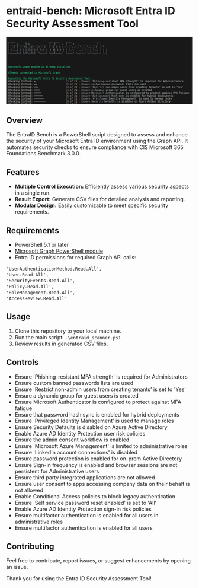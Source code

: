 # entraid-bench: Microsoft Entra ID Security Assessment Tool

![screenshot.png](screenshot.png)


## Overview

The EntraID Bench is a PowerShell script designed to assess and enhance the security of your Microsoft Entra ID environment using the Graph API. It automates security checks to ensure compliance with CIS Microsoft 365 Foundations Benchmark 3.0.0.

## Features

- **Multiple Control Execution:** Efficiently assess various security aspects in a single run.
- **Result Export:** Generate CSV files for detailed analysis and reporting.
- **Modular Design:** Easily customizable to meet specific security requirements.


## Requirements

- PowerShell 5.1 or later
- [Microsoft Graph PowerShell module](https://learn.microsoft.com/en-us/powershell/microsoftgraph/installation?view=graph-powershell-1.0) 
- Entra ID permissions for required Graph API calls:

```
'UserAuthenticationMethod.Read.All',
'User.Read.All',
'SecurityEvents.Read.All',
'Policy.Read.All',
'RoleManagement.Read.All',
'AccessReview.Read.All'
```

## Usage

1. Clone this repository to your local machine.
2. Run the main script: `.\entraid_scanner.ps1`
3. Review results in generated CSV files.

## Controls

- Ensure 'Phishing-resistant MFA strength' is required for Administrators
- Ensure custom banned passwords lists are used
- Ensure 'Restrict non-admin users from creating tenants' is set to 'Yes'
- Ensure a dynamic group for guest users is created
- Ensure Microsoft Authenticator is configured to protect against MFA fatigue
- Ensure that password hash sync is enabled for hybrid deployments
- Ensure 'Privileged Identity Management' is used to manage roles
- Ensure Security Defaults is disabled on Azure Active Directory
- Enable Azure AD Identity Protection user risk policies
- Ensure the admin consent workflow is enabled
- Ensure 'Microsoft Azure Management' is limited to administrative roles
- Ensure 'LinkedIn account connections' is disabled
- Ensure password protection is enabled for on-prem Active Directory
- Ensure Sign-in frequency is enabled and browser sessions are not persistent for Administrative users
- Ensure third party integrated applications are not allowed
- Ensure user consent to apps accessing company data on their behalf is not allowed
- Enable Conditional Access policies to block legacy authentication
- Ensure 'Self service password reset enabled' is set to 'All'
- Enable Azure AD Identity Protection sign-in risk policies
- Ensure multifactor authentication is enabled for all users in administrative roles
- Ensure multifactor authentication is enabled for all users

## Contributing

Feel free to contribute, report issues, or suggest enhancements by opening an issue.


Thank you for using the Entra ID Security Assessment Tool!

